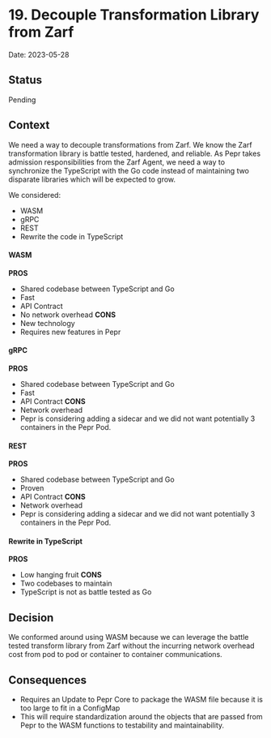 # 19. Decouple Transformation Library from Zarf

Date: 2023-05-28

## Status

Pending

## Context

We need a way to decouple transformations from Zarf. We know the Zarf transformation library is battle tested, hardened, and reliable. As Pepr takes admission responsibilities from the Zarf Agent, we need a way to synchronize the TypeScript with the Go code instead of maintaining two disparate libraries which will be expected to grow. 

We considered:
- WASM
- gRPC
- REST
- Rewrite the code in TypeScript

#### WASM

**PROS**
- Shared codebase between TypeScript and Go
- Fast
- API Contract
- No network overhead
**CONS**
- New technology
- Requires new features in Pepr

#### gRPC

**PROS**
- Shared codebase between TypeScript and Go
- Fast
- API Contract
**CONS**
- Network overhead
- Pepr is considering adding a sidecar and we did not want potentially 3 containers in the Pepr Pod.

#### REST

**PROS**
- Shared codebase between TypeScript and Go
- Proven
- API Contract
**CONS**
- Network overhead
- Pepr is considering adding a sidecar and we did not want potentially 3 containers in the Pepr Pod.

#### Rewrite in TypeScript

**PROS**
- Low hanging fruit
**CONS**
- Two codebases to maintain
- TypeScript is not as battle tested as Go



## Decision

We conformed around using WASM because we can leverage the battle tested transform library from Zarf without the incurring network overhead cost from pod to pod or container to container communications.

## Consequences

- Requires an Update to Pepr Core to package the WASM file because it is too large to fit in a ConfigMap
- This will require standardization around the objects that are passed from Pepr to the WASM functions to testability and maintainability.
